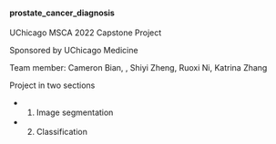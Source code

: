 #### prostate_cancer_diagnosis

UChicago MSCA 2022 Capstone Project

Sponsored by UChicago Medicine

Team member: Cameron Bian, , Shiyi Zheng, Ruoxi Ni, Katrina Zhang 

Project in two sections

  + 1. Image segmentation
  + 2. Classification


